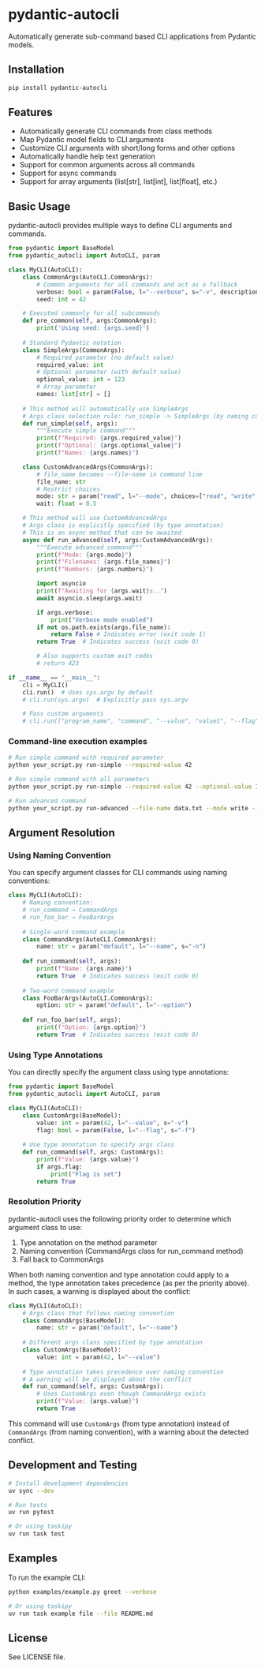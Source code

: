 # pydantic-autocli

Automatically generate sub-command based CLI applications from Pydantic models.

## Installation

```bash
pip install pydantic-autocli
```

## Features

- Automatically generate CLI commands from class methods
- Map Pydantic model fields to CLI arguments
- Customize CLI arguments with short/long forms and other options
- Automatically handle help text generation
- Support for common arguments across all commands
- Support for async commands
- Support for array arguments (list[str], list[int], list[float], etc.)

## Basic Usage

pydantic-autocli provides multiple ways to define CLI arguments and commands.

```python
from pydantic import BaseModel
from pydantic_autocli import AutoCLI, param

class MyCLI(AutoCLI):
    class CommonArgs(AutoCLI.CommonArgs):
        # Common arguments for all commands and act as a fallback
        verbose: bool = param(False, l="--verbose", s="-v", description="Enable detailed output")
        seed: int = 42

    # Executed commonly for all subcommands
    def pre_common(self, args:CommonArgs):
        print('Using seed: {args.seed}')
        
    # Standard Pydantic notation
    class SimpleArgs(CommonArgs):
        # Required parameter (no default value)
        required_value: int
        # Optional parameter (with default value)
        optional_value: int = 123
        # Array parameter
        names: list[str] = []
        
    # This method will automatically use SimpleArgs
    # Args class selection rule: run_simple -> SimpleArgs (by naming convention)
    def run_simple(self, args):
        """Execute simple command"""
        print(f"Required: {args.required_value}")
        print(f"Optional: {args.optional_value}")
        print(f"Names: {args.names}")

    class CustomAdvancedArgs(CommonArgs):
        # file_name becomes --file-name in command line 
        file_name: str
        # Restrict choices
        mode: str = param("read", l="--mode", choices=["read", "write", "append"])
        wait: float = 0.5

    # This method will use CustomAdvancedArgs
    # Args class is explicitly specified (by type annotation)
    # This is an async method that can be awaited
    async def run_advanced(self, args:CustomAdvancedArgs):
        """Execute advanced command"""
        print(f"Mode: {args.mode}")
        print(f"Filenames: {args.file_names}")
        print(f"Numbers: {args.numbers}")

        import asyncio
        print(f"Awaiting for {args.wait}s..")
        await asyncio.sleep(args.wait)

        if args.verbose:
            print("Verbose mode enabled")
        if not os.path.exists(args.file_name):
            return False # Indicates error (exit code 1)
        return True  # Indicates success (exit code 0)

        # Also supports custom exit codes
        # return 423

if __name__ == "__main__":
    cli = MyCLI()
    cli.run()  # Uses sys.argv by default    
    # cli.run(sys.argv)  # Explicitly pass sys.argv

    # Pass custom arguments
    # cli.run(["program_name", "command", "--value", "value1", "--flag"])    
```


### Command-line execution examples

```bash
# Run simple command with required parameter
python your_script.py run-simple --required-value 42

# Run simple command with all parameters
python your_script.py run-simple --required-value 42 --optional-value 100 --names "John Jane"

# Run advanced command
python your_script.py run-advanced --file-name data.txt --mode write --wait 1.5 --verbose
```

## Argument Resolution

### Using Naming Convention

You can specify argument classes for CLI commands using naming conventions:

```python
class MyCLI(AutoCLI):
    # Naming convention:
    # run_command → CommandArgs
    # run_foo_bar → FooBarArgs
    
    # Single-word command example
    class CommandArgs(AutoCLI.CommonArgs):
        name: str = param("default", l="--name", s="-n")
    
    def run_command(self, args):
        print(f"Name: {args.name}")
        return True  # Indicates success (exit code 0)
        
    # Two-word command example
    class FooBarArgs(AutoCLI.CommonArgs):
        option: str = param("default", l="--option")
    
    def run_foo_bar(self, args):
        print(f"Option: {args.option}")
        return True  # Indicates success (exit code 0)
```


### Using Type Annotations

You can directly specify the argument class using type annotations:

```python
from pydantic import BaseModel
from pydantic_autocli import AutoCLI, param

class MyCLI(AutoCLI):
    class CustomArgs(BaseModel):
        value: int = param(42, l="--value", s="-v")
        flag: bool = param(False, l="--flag", s="-f")
    
    # Use type annotation to specify args class
    def run_command(self, args: CustomArgs):
        print(f"Value: {args.value}")
        if args.flag:
            print("Flag is set")
        return True
```


### Resolution Priority

pydantic-autocli uses the following priority order to determine which argument class to use:

1. Type annotation on the method parameter
2. Naming convention (CommandArgs class for run_command method)
3. Fall back to CommonArgs

When both naming convention and type annotation could apply to a method, the type annotation takes precedence (as per the priority above). In such cases, a warning is displayed about the conflict:

```python
class MyCLI(AutoCLI):
    # Args class that follows naming convention
    class CommandArgs(BaseModel):
        name: str = param("default", l="--name")
    
    # Different args class specified by type annotation
    class CustomArgs(BaseModel):
        value: int = param(42, l="--value")
    
    # Type annotation takes precedence over naming convention
    # A warning will be displayed about the conflict
    def run_command(self, args: CustomArgs):
        # Uses CustomArgs even though CommandArgs exists
        print(f"Value: {args.value}")
        return True
```

This command will use `CustomArgs` (from type annotation) instead of `CommandArgs` (from naming convention), with a warning about the detected conflict.


## Development and Testing

```bash
# Install development dependencies
uv sync --dev

# Run tests
uv run pytest

# Or using taskipy
uv run task test
```

## Examples

To run the example CLI:

```bash
python examples/example.py greet --verbose

# Or using taskipy
uv run task example file --file README.md
```

## License

See LICENSE file.
